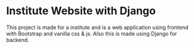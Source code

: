 
# Institute Website with Django

This project is made for a institute and is a web application using frontend with Bootstrap and vanilla css & js. Also this is made using Django for backend.

